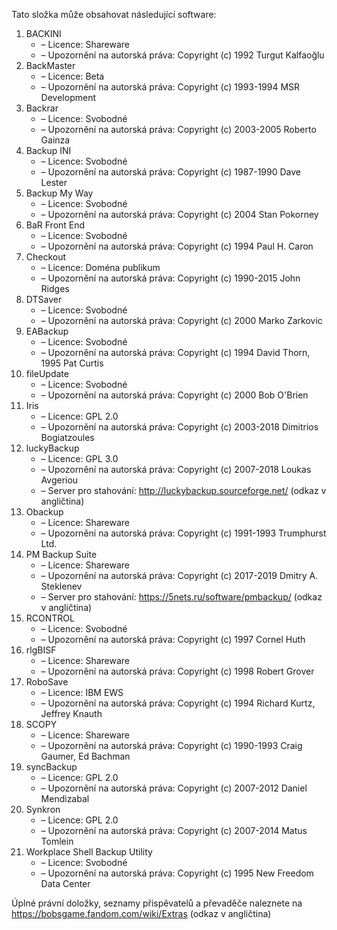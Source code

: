 ﻿Tato složka může obsahovat následující software:

1. BACKINI
   - – Licence: Shareware
   - – Upozornění na autorská práva: Copyright (c) 1992 Turgut Kalfaoğlu
2. BackMaster
   - – Licence: Beta
   - – Upozornění na autorská práva: Copyright (c) 1993-1994 MSR Development
3. Backrar
   - – Licence: Svobodné
   - – Upozornění na autorská práva: Copyright (c) 2003-2005 Roberto Gainza
4. Backup INI
   - – Licence: Svobodné
   - – Upozornění na autorská práva: Copyright (c) 1987-1990 Dave Lester
5. Backup My Way
   - – Licence: Svobodné
   - – Upozornění na autorská práva: Copyright (c) 2004 Stan Pokorney
6. BaR Front End
   - – Licence: Svobodné
   - – Upozornění na autorská práva: Copyright (c) 1994 Paul H. Caron
7. Checkout
   - – Licence: Doména publikum
   - – Upozornění na autorská práva: Copyright (c) 1990-2015 John Ridges
8. DTSaver
   - – Licence: Svobodné
   - – Upozornění na autorská práva: Copyright (c) 2000 Marko Zarkovic
9. EABackup
   - – Licence: Svobodné
   - – Upozornění na autorská práva: Copyright (c) 1994 David Thorn, 1995 Pat Curtis
10. fileUpdate
    - – Licence: Svobodné
    - – Upozornění na autorská práva: Copyright (c) 2000 Bob O'Brien
11. Iris
    - – Licence: GPL 2.0
    - – Upozornění na autorská práva: Copyright (c) 2003-2018 Dimitrios Bogiatzoules
12. luckyBackup
    - – Licence: GPL 3.0
    - – Upozornění na autorská práva: Copyright (c) 2007-2018 Loukas Avgeriou
    - – Server pro stahování: http://luckybackup.sourceforge.net/ (odkaz v angličtina)
13. Obackup
    - – Licence: Shareware
    - – Upozornění na autorská práva: Copyright (c) 1991-1993 Trumphurst Ltd.
14. PM Backup Suite
    - – Licence: Shareware
    - – Upozornění na autorská práva: Copyright (c) 2017-2019 Dmitry A. Steklenev
    - – Server pro stahování: https://5nets.ru/software/pmbackup/ (odkaz v angličtina)
15. RCONTROL
    - – Licence: Svobodné
    - – Upozornění na autorská práva: Copyright (c) 1997 Cornel Huth
16. rlgBISF
    - – Licence: Shareware
    - – Upozornění na autorská práva: Copyright (c) 1998 Robert Grover
17. RoboSave
    - – Licence: IBM EWS
    - – Upozornění na autorská práva: Copyright (c) 1994 Richard Kurtz, Jeffrey Knauth
18. SCOPY
    - – Licence: Shareware
    - – Upozornění na autorská práva: Copyright (c) 1990-1993 Craig Gaumer, Ed Bachman
19. syncBackup
    - – Licence: GPL 2.0
    - – Upozornění na autorská práva: Copyright (c) 2007-2012 Daniel Mendizabal
20. Synkron
    - – Licence: GPL 2.0
    - – Upozornění na autorská práva: Copyright (c) 2007-2014 Matus Tomlein
21. Workplace Shell Backup Utility
    - – Licence: Svobodné
    - – Upozornění na autorská práva: Copyright (c) 1995 New Freedom Data Center

Úplné právní doložky, seznamy přispěvatelů a převaděče naleznete na https://bobsgame.fandom.com/wiki/Extras (odkaz v angličtina)
